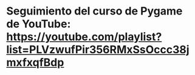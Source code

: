 # Seguimiento del curso de Pygame de YouTube: https://youtube.com/playlist?list=PLVzwufPir356RMxSsOccc38jmxfxqfBdp
